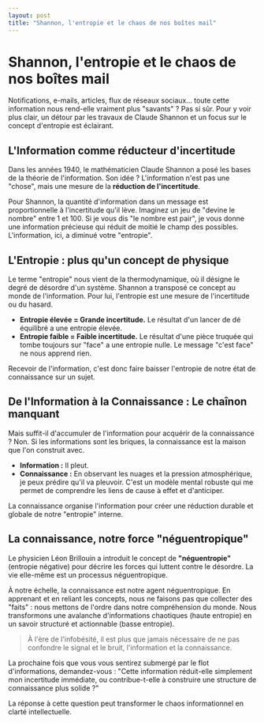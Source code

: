 ```yaml
---
layout: post
title: "Shannon, l'entropie et le chaos de nos boîtes mail"
---
```


# Shannon, l'entropie et le chaos de nos boîtes mail

Notifications, e-mails, articles, flux de réseaux sociaux... toute cette information nous rend-elle vraiment plus "savants" ? Pas si sûr. Pour y voir plus clair, un détour par les travaux de Claude Shannon et un focus sur le concept d'entropie est éclairant.

## L'Information comme réducteur d'incertitude

Dans les années 1940, le mathématicien Claude Shannon a posé les bases de la théorie de l'information. Son idée ? L'information n'est pas une "chose", mais une mesure de la **réduction de l'incertitude**.

Pour Shannon, la quantité d'information dans un message est proportionnelle à l'incertitude qu'il lève. Imaginez un jeu de "devine le nombre" entre 1 et 100. Si je vous dis "le nombre est pair", je vous donne une information précieuse qui réduit de moitié le champ des possibles. L'information, ici, a diminué votre "entropie".

## L'Entropie : plus qu'un concept de physique

Le terme "entropie" nous vient de la thermodynamique, où il désigne le degré de désordre d'un système. Shannon a transposé ce concept au monde de l'information. Pour lui, l'entropie est une mesure de l'incertitude ou du hasard.

* **Entropie élevée = Grande incertitude.** Le résultat d'un lancer de dé équilibré a une entropie élevée.
* **Entropie faible = Faible incertitude.** Le résultat d'une pièce truquée qui tombe toujours sur "face" a une entropie nulle. Le message "c'est face" ne nous apprend rien.

Recevoir de l'information, c'est donc faire baisser l'entropie de notre état de connaissance sur un sujet.

## De l'Information à la Connaissance : Le chaînon manquant

Mais suffit-il d'accumuler de l'information pour acquérir de la connaissance ? Non. Si les informations sont les briques, la connaissance est la maison que l'on construit avec.

* **Information :** Il pleut.
* **Connaissance :** En observant les nuages et la pression atmosphérique, je peux prédire qu'il va pleuvoir. C'est un modèle mental robuste qui me permet de comprendre les liens de cause à effet et d'anticiper.

La connaissance organise l'information pour créer une réduction durable et globale de notre "entropie" interne.

## La connaissance, notre force "néguentropique"

Le physicien Léon Brillouin a introduit le concept de **"néguentropie"** (entropie négative) pour décrire les forces qui luttent contre le désordre. La vie elle-même est un processus néguentropique.

À notre échelle, la connaissance est notre agent néguentropique. En apprenant et en reliant les concepts, nous ne faisons pas que collecter des "faits" : nous mettons de l'ordre dans notre compréhension du monde. Nous transformons une avalanche d'informations chaotiques (haute entropie) en un savoir structuré et actionnable (basse entropie).

> À l'ère de l'infobésité, il est plus que jamais nécessaire de ne pas confondre le signal et le bruit, l'information et la connaissance.

La prochaine fois que vous vous sentirez submergé par le flot d'informations, demandez-vous : "Cette information réduit-elle simplement mon incertitude immédiate, ou contribue-t-elle à construire une structure de connaissance plus solide ?"

La réponse à cette question peut transformer le chaos informationnel en clarté intellectuelle.
